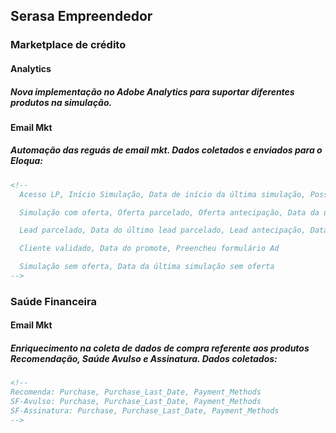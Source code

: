 ## Serasa Empreendedor

### Marketplace de crédito

#### Analytics
##### Nova implementação no *Adobe Analytics* para suportar diferentes produtos na simulação.

#### Email Mkt
##### Automação das reguás de email mkt. Dados coletados e enviados para o *Eloqua*:

```html
<!--
  Acesso LP, Início Simulação, Data de início da última simulação, Possui garantia, Tem Nfe ou Cheque, Finalizou simulação, Data de fim da última simulação

  Simulação com oferta, Oferta parcelado, Oferta antecipação, Data da última oferta antecipação ,Data da última oferta parcelado

  Lead parcelado, Data do último lead parcelado, Lead antecipação, Data do último lead antecipação

  Cliente validado, Data do promote, Preencheu formulário Ad

  Simulação sem oferta, Data da última simulação sem oferta
-->
```

### Saúde Financeira

#### Email Mkt
##### Enriquecimento na coleta de dados de compra referente aos produtos Recomendação, Saúde Avulso e Assinatura. Dados coletados:

```html
<!--
Recomenda: Purchase, Purchase_Last_Date, Payment_Methods
SF-Avulso: Purchase, Purchase_Last_Date, Payment_Methods
SF-Assinatura: Purchase, Purchase_Last_Date, Payment_Methods
-->
```
